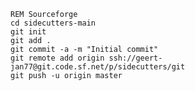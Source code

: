 
    REM Sourceforge
    cd sidecutters-main
    git init
    git add .
    git commit -a -m "Initial commit"
    git remote add origin ssh://geert-jan77@git.code.sf.net/p/sidecutters/git
    git push -u origin master

